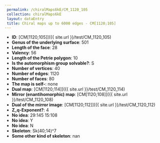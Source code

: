 ```yaml
--- 
 permalink: /chiralMaps6kE/CM_1120_105 
 collection: chiralMaps6kE
 layout: dataEntry
 title: Chiral maps up to 6000 edges - CM[1120;105]
---
```


- **ID**: [CM[1120;105]]({{ site.url }}/test/CM_1120_105)
- **Genus of the underlying surface**: 501
- **Length of the face**: 28
- **Valency**: 56
- **Length of the Petrie polygon**: 10
- **Is the automorphism group solvable?**: S
- **Number of vertices**: 40
- **Number of edges**: 1120
- **Number of faces**: 80
- **The map is self-**: none
- **Dual map**: [CM[1120;114]]({{ site.url }}/test/CM_1120_114)
- **Mirror (enantihomorphic) map**: [CM[1120;108]]({{ site.url }}/test/CM_1120_108)
- **Dual of the mirror image**: [CM[1120;112]]({{ site.url }}/test/CM_1120_112)
- **Z_q-Exponent?**: 4
- **No idea**:  29:145 15:108
- **No idea**: Y
- **No idea**: N
- **Skeleton**: Sk(40;14)^7
- **Some other kind of skeleton**: nan
